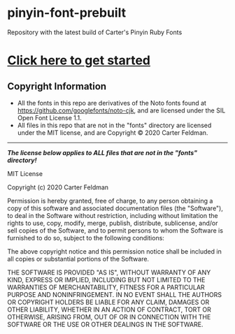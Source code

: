 # pinyin-font-prebuilt
Repository with the latest build of Carter's Pinyin Ruby Fonts


# [Click here to get started](https://cf.github.io/pinyin-font-prebuilt/)



## Copyright Information
* All the fonts in this repo are derivatives of the Noto fonts found at https://github.com/googlefonts/noto-cjk, and are licensed under the SIL Open Font License 1.1. 
* All files in this repo that are not in the "fonts" directory are licensed under the MIT license, and are Copyright © 2020 Carter Feldman.

---
***The license below applies to ALL files that are not in the "fonts" directory!***


MIT License

Copyright (c) 2020 Carter Feldman

Permission is hereby granted, free of charge, to any person obtaining a copy
of this software and associated documentation files (the "Software"), to deal
in the Software without restriction, including without limitation the rights
to use, copy, modify, merge, publish, distribute, sublicense, and/or sell
copies of the Software, and to permit persons to whom the Software is
furnished to do so, subject to the following conditions:

The above copyright notice and this permission notice shall be included in all
copies or substantial portions of the Software.

THE SOFTWARE IS PROVIDED "AS IS", WITHOUT WARRANTY OF ANY KIND, EXPRESS OR
IMPLIED, INCLUDING BUT NOT LIMITED TO THE WARRANTIES OF MERCHANTABILITY,
FITNESS FOR A PARTICULAR PURPOSE AND NONINFRINGEMENT. IN NO EVENT SHALL THE
AUTHORS OR COPYRIGHT HOLDERS BE LIABLE FOR ANY CLAIM, DAMAGES OR OTHER
LIABILITY, WHETHER IN AN ACTION OF CONTRACT, TORT OR OTHERWISE, ARISING FROM,
OUT OF OR IN CONNECTION WITH THE SOFTWARE OR THE USE OR OTHER DEALINGS IN THE
SOFTWARE.
